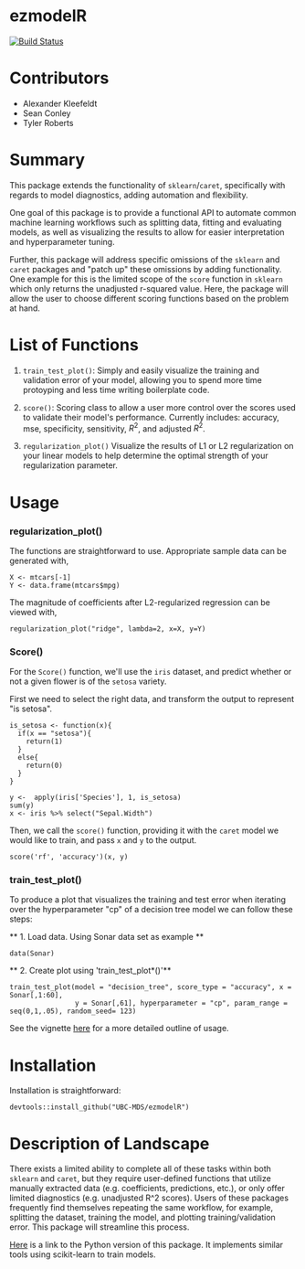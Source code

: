 # ezmodelR

[![Build Status](https://travis-ci.org/UBC-MDS/ezmodelR.svg?branch=master)](https://travis-ci.org/UBC-MDS/ezmodelR)

# Contributors
* Alexander Kleefeldt
* Sean Conley
* Tyler Roberts

# Summary

This package extends the functionality of `sklearn`/`caret`, specifically with regards to model diagnostics,
adding automation and flexibility.

One goal of this package is to provide a functional API to automate common machine learning workflows such as splitting data,
fitting and evaluating models, as well as visualizing the results to allow for easier interpretation and hyperparameter tuning.

Further, this package will address specific omissions of the `sklearn` and `caret` packages and "patch up" these omissions
by adding functionality. One example for this is the limited scope of the `score` function
in `sklearn` which only returns the unadjusted r-squared value. Here, the package will allow the
user to choose different scoring functions based on the problem at hand.


# List of Functions

1. `train_test_plot()`: Simply and easily visualize the training and validation error of your model, allowing you to spend more time protoyping and less time writing boilerplate code.

2. `score()`: Scoring class to allow a user more control over the scores used to validate their model's performance. Currently includes: accuracy, mse, specificity, sensitivity, $R^2$, and adjusted $R^2$.

3. `regularization_plot()`  Visualize the results of L1 or L2 regularization on your linear models to help determine the optimal strength of your regularization parameter.

# Usage

### regularization_plot()

The functions are straightforward to use. Appropriate sample data can be generated with,

```
X <- mtcars[-1]
Y <- data.frame(mtcars$mpg)
```

The magnitude of coefficients after L2-regularized regression can be viewed with,

```
regularization_plot("ridge", lambda=2, x=X, y=Y)
```

### Score()

For the `Score()` function, we'll use the `iris` dataset, and predict whether or not a given flower is of the `setosa` variety.

First we need to select the right data, and transform the output to represent "is setosa".
```
is_setosa <- function(x){
  if(x == "setosa"){
    return(1)
  }
  else{
    return(0)
  }
}

y <-  apply(iris['Species'], 1, is_setosa)
sum(y)
x <- iris %>% select("Sepal.Width")
```

Then, we call the `score()` function, providing it with the `caret` model we would like to train, and pass `x` and `y` to the output.

```
score('rf', 'accuracy')(x, y)
```

### train_test_plot()

To produce a plot that visualizes the training and test error when iterating over the hyperparameter "cp" of a decision tree model we can follow these steps:

** 1. Load data. Using Sonar data set as example **

```
data(Sonar)
```

** 2. Create plot using 'train_test_plot*()'**
```
train_test_plot(model = "decision_tree", score_type = "accuracy", x = Sonar[,1:60],
                y = Sonar[,61], hyperparameter = "cp", param_range = seq(0,1,.05), random_seed= 123)

```


See the vignette [here](https://github.com/UBC-MDS/ezmodelR/blob/master/vignettes/ezmodelR.Rmd) for a more detailed outline of usage.

# Installation

Installation is straightforward:

```
devtools::install_github("UBC-MDS/ezmodelR")
```

# Description of Landscape

There exists a limited ability to complete all of these tasks within both `sklearn` and `caret`, but they require user-defined functions that utilize manually
extracted data (e.g. coefficients, predictions, etc.), or only offer limited diagnostics (e.g. unadjusted R^2 scores). Users of these packages frequently find
themselves repeating the same workflow, for example, splitting the dataset, training the model, and plotting training/validation error. This package will
streamline this process.

[Here](https://github.com/UBC-MDS/ezmodel/) is a link to the Python version of this package. It implements similar tools using scikit-learn to train models.
